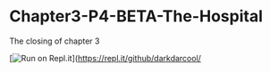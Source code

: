 # Chapter3-P4-BETA-The-Hospital
The closing of chapter 3

[![Run on Repl.it](https://repl.it/badge/github/darkdarcool/Story)](https://repl.it/github/darkdarcool/
